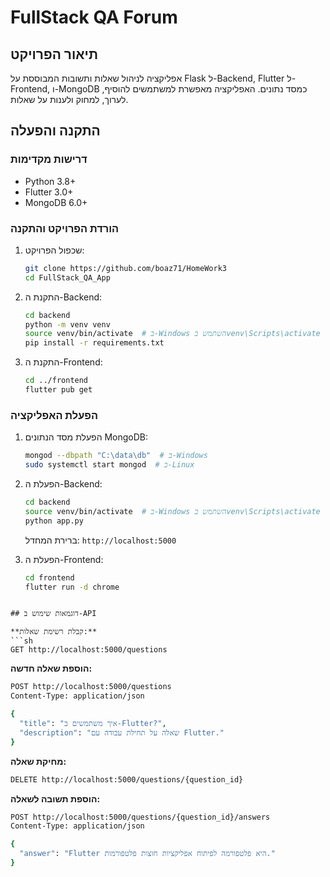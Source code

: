 # FullStack QA Forum

## תיאור הפרויקט

אפליקציה לניהול שאלות ותשובות המבוססת על Flask ל-Backend, Flutter ל-Frontend, ו-MongoDB כמסד נתונים. האפליקציה מאפשרת למשתמשים להוסיף, לערוך, למחוק ולענות על שאלות.

## התקנה והפעלה

### דרישות מקדימות

- Python 3.8+
- Flutter 3.0+
- MongoDB 6.0+

### הורדת הפרויקט והתקנה

1. שכפול הפרויקט:
   ```sh
   git clone https://github.com/boaz71/HomeWork3
   cd FullStack_QA_App
   ```

2. התקנת ה-Backend:
   ```sh
   cd backend
   python -m venv venv
   source venv/bin/activate  # ב-Windows השתמש בvenv\Scripts\activate
   pip install -r requirements.txt
   ```

3. התקנת ה-Frontend:
   ```sh
   cd ../frontend
   flutter pub get
   ```

### הפעלת האפליקציה

1. הפעלת מסד הנתונים MongoDB:
   ```sh
   mongod --dbpath "C:\data\db"  # ב-Windows
   sudo systemctl start mongod  # ב-Linux
   ```

2. הפעלת ה-Backend:
   ```sh
   cd backend
   source venv/bin/activate  # ב-Windows השתמש בvenv\Scripts\activate
   python app.py
   ```
   ברירת המחדל: `http://localhost:5000`

3. הפעלת ה-Frontend:
   ```sh
   cd frontend
   flutter run -d chrome
   ```


```

## דוגמאות שימוש ב-API

**קבלת רשימת שאלות:**
```sh
GET http://localhost:5000/questions
```

**הוספת שאלה חדשה:**
```sh
POST http://localhost:5000/questions
Content-Type: application/json

{
  "title": "איך משתמשים ב-Flutter?",
  "description": "שאלה על תחילת עבודה עם Flutter."
}
```

**מחיקת שאלה:**
```sh
DELETE http://localhost:5000/questions/{question_id}
```

**הוספת תשובה לשאלה:**
```sh
POST http://localhost:5000/questions/{question_id}/answers
Content-Type: application/json

{
  "answer": "Flutter היא פלטפורמה לפיתוח אפליקציות חוצות פלטפורמות."
}
```




